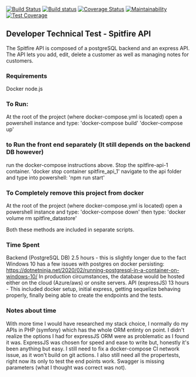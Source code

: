 [![Build Status](https://travis-ci.com/nomestyle/spitfire.svg?branch=main)](https://travis-ci.com/nomestyle/spitfire)
[![Build status](https://ci.appveyor.com/api/projects/status/msu69waywte7i2uu?svg=true)](https://ci.appveyor.com/project/nomestyle/spitfire)
[![Coverage Status](https://coveralls.io/repos/github/nomestyle/spitfire/badge.svg)](https://coveralls.io/github/nomestyle/spitfire)
[![Maintainability](https://api.codeclimate.com/v1/badges/21a179a2987400f7befb/maintainability)](https://codeclimate.com/github/nomestyle/spitfire/maintainability)
[![Test Coverage](https://api.codeclimate.com/v1/badges/21a179a2987400f7befb/test_coverage)](https://codeclimate.com/github/nomestyle/spitfire/test_coverage)
## Developer Technical Test - Spitfire API ##

The Spitfire API is composed of a postgreSQL backend and an express API.
The API lets you add, edit, delete a customer as well as managing notes for customers.

### Requirements ###
Docker
node.js

### To Run: ###
At the root of the project (where docker-compose.yml is located) open a powershell instance and type:
'docker-compose build'
'docker-compose up'

### to Run the front end separately (It still depends on the backend DB however) ###
run the docker-compose instructions above.
Stop the spitfire-api-1 container.
'docker stop container spitfire_api_1'
navigate to the api folder and type into powershell:
'npm run start'

### To Completely remove this project from docker ###
At the root of the project (where docker-compose.yml is located) open a powershell instance and type:
'docker-compose down'
then type:
'docker volume rm spitfire_datastore'

Both these methods are included in separate scripts.

### Time Spent ###
Backend (PostgreSQL DB) 2.5 hours - this is slightly longer due to the fact Windows 10 has a few issues with postgres on docker persisting:
https://dotnetninja.net/2020/02/running-postgresql-in-a-container-on-windows-10/
In production circumstances, the database would be hosted either on the cloud (Azure/aws) or onsite servers.
API (expressJS) 13 hours - This included docker setup, initial express, getting sequelize behaving properly, finally being able to create the endpoints and the tests.

### Notes about time ###
With more time I would have researched my stack choice, I normally do my APIs in PHP (symfony) which has the whole ORM entinty on point.
I didn't realize the options I had for expressJS ORM were as problematic as I found it was. ExpressJS was chosen for speed and ease to write but, honestly it's been anything but easy.
I still need to fix a docker-compose CI network issue, as it won't build on git actions.
I also still need all the propertests, right now its only to test the end points work.
Swagger is missing parameters (what I thought was correct was not).

